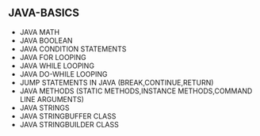 ## JAVA-BASICS
* JAVA MATH    
* JAVA BOOLEAN  
* JAVA CONDITION STATEMENTS  
* JAVA FOR LOOPING    
* JAVA WHILE LOOPING   
* JAVA DO-WHILE LOOPING 
* JUMP STATEMENTS IN JAVA (BREAK,CONTINUE,RETURN)   
* JAVA METHODS (STATIC METHODS,INSTANCE METHODS,COMMAND LINE ARGUMENTS)
* JAVA STRINGS  
* JAVA STRINGBUFFER CLASS
* JAVA STRINGBUILDER CLASS
       
   
  
